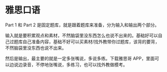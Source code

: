 # 雅思口语

Part 1 和 Part 2 是固定题库，就是跟着题库来准备，分为输入和输出两个部分。

输入就是要积累观点和素材，不然脑袋里没东西怎么也说不出来的。基础好可以自己过题库自己准备内容，基础不好可以买素材/找外教带你过题库，该背的要背，不然脑袋里没东西也说不出来。

然后是输出，最主要的就是一定多张嘴说，多说多练。下载雅思哥 APP，里面可以边说边录音，不停地张嘴说，多练习，也可以找外教做模考。